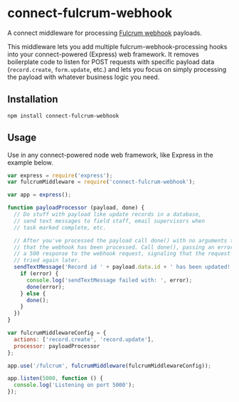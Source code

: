 # connect-fulcrum-webhook

A connect middleware for processing [Fulcrum webhook](http://fulcrumapp.com/developers/overview/webhooks/) payloads.

This middleware lets you add multiple fulcrum-webhook-processing hooks into your connect-powered (Express) web framework. It removes boilerplate code to listen for POST requests with specific payload data (`record.create`, `form.update`, etc.) and lets you focus on simply processing the payload with whatever business logic you need.

## Installation

`npm install connect-fulcrum-webhook`

## Usage

Use in any connect-powered node web framework, like Express in the example below.

```javascript
var express = require('express');
var fulcrumMiddleware = require('connect-fulcrum-webhook');

var app = express();

function payloadProcessor (payload, done) {
  // Do stuff with payload like update records in a database,
  // send text messages to field staff, email supervisors when
  // task marked complete, etc.

  // After you've processed the payload call done() with no arguments to signal
  // that the webhook has been processed. Call done(), passing an error to return
  // a 500 response to the webhook request, signaling that the request should be
  // tried again later.
  sendTextMessage('Record id ' + payload.data.id + ' has been updated!', function (error) {
    if (error) {
      console.log('sendTextMessage failed with: ', error);
      done(error);
    } else {
      done();
    }
  })
}

var fulcrumMiddlewareConfig = {
  actions: ['record.create', 'record.update'],
  processor: payloadProcessor
};

app.use('/fulcrum', fulcrumMiddleware(fulcrumMiddlewareConfig));

app.listen(5000, function () {
  console.log('Listening on port 5000');
});

```
